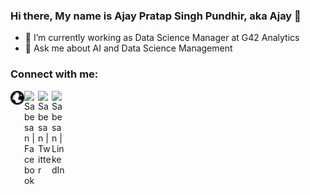### Hi there, My name is Ajay Pratap Singh Pundhir, aka Ajay 👋

<!--
**apundhir/apundhir** is a ✨ _special_ ✨ repository because its `README.md` (this file) appears on your GitHub profile.
- 🌱 I’m currently learning ...
- 👯 I’m looking to collaborate on ...
- 🤔 I’m looking for help with ...
- - 📫 How to reach me: ...
- - 😄 Pronouns: ...
- - ⚡ Fun fact: ...
-->

- 🔭 I’m currently working as Data Science Manager at G42 Analytics
- 💬 Ask me about AI and Data Science Management

### Connect with me:

[<img align="left" alt="Sabesan" width="22px" src="https://raw.githubusercontent.com/iconic/open-iconic/master/svg/globe.svg" />][website]
[<img align="left" alt="Sabesan | Facebook" width="22px" src="https://cdn.jsdelivr.net/npm/simple-icons@3.4.0/icons/facebook.svg" />][facebook]
[<img align="left" alt="Sabesan | Twitter" width="22px" src="https://cdn.jsdelivr.net/npm/simple-icons@v3/icons/twitter.svg" />][twitter]
[<img align="left" alt="Sabesan | LinkedIn" width="22px" src="https://cdn.jsdelivr.net/npm/simple-icons@v3/icons/linkedin.svg" />][linkedin]

<br />

[website]: https://mylearning.blog
[twitter]: https://twitter.com/ajaypundhir
[facebook]: https://www.facebook.com/ajay.iiitb
[linkedin]: https://www.linkedin.com/in/apundhir


